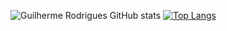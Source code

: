 ![Guilherme Rodrigues GitHub stats](https://github-readme-stats.vercel.app/api?username=guilhermerodriguess&show_icons=true&theme=radical)
[![Top Langs](https://github-readme-stats.vercel.app/api/top-langs/?username=guilhermerodriguess&layout=compact)](https://github.com/guilhermerodriguess/github-readme-stats)
